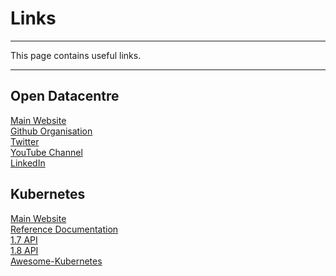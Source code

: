 # Links

---

This page contains useful links.

---


## Open Datacentre

[Main Website](http://opendatacentre.io)<br/>
[Github Organisation](https://github.com/opendatacentre)<br/>
[Twitter](https://twitter.com/opendatacentre)<br/>
[YouTube Channel](https://www.youtube.com/channel/UCEIC-3UBcb4yeG9sQgjbQxw)<br/>
[LinkedIn](https://www.linkedin.com/company/18043983/)<br/>


## Kubernetes

[Main Website](https://kubernetes.io)<br/>
[Reference Documentation](https://kubernetes.io/docs/reference/)<br/>
[1.7 API](https://kubernetes.io/docs/api-reference/v1.7/)<br/>
[1.8 API](https://kubernetes.io/docs/api-reference/v1.8/)<br/>
[Awesome-Kubernetes](https://ramitsurana.gitbooks.io/awesome-kubernetes/content/index.html)<br/>
